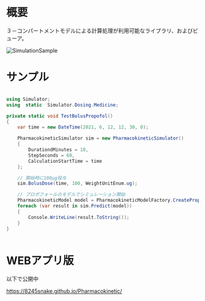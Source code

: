 # 概要

３－コンパートメントモデルによる計算処理が利用可能なライブラリ、およびビューア。

![SimulationSample](https://user-images.githubusercontent.com/36323985/121774833-3a2aaf00-cbbf-11eb-9605-b7b2ec0fe899.PNG)

# サンプル

```C#

using Simulator;
using  static  Simulator.Dosing.Medicine;

private static void TestBolusPropofol()
{
    var time = new DateTime(2021, 6, 12, 12, 30, 0);

    PharmacokineticSimulator sim = new PharmacokineticSimulator()
    {
        DurationdMinutes = 10,
        StepSeconds = 60,
        CalculationStartTime = time
    };

    // 開始時に100μg投与
    sim.BolusDose(time, 100, WeightUnitEnum.ug);

    // プロポフォールのモデルでシミュレーション開始
    PharmacokineticModel model = PharmacokineticModelFactory.CreatePropofol(50);
    foreach (var result in sim.Predict(model))
    {
        Console.WriteLine(result.ToString());
    }
}   
     
```

# WEBアプリ版

以下で公開中

https://8245snake.github.io/Pharmacokinetic/
